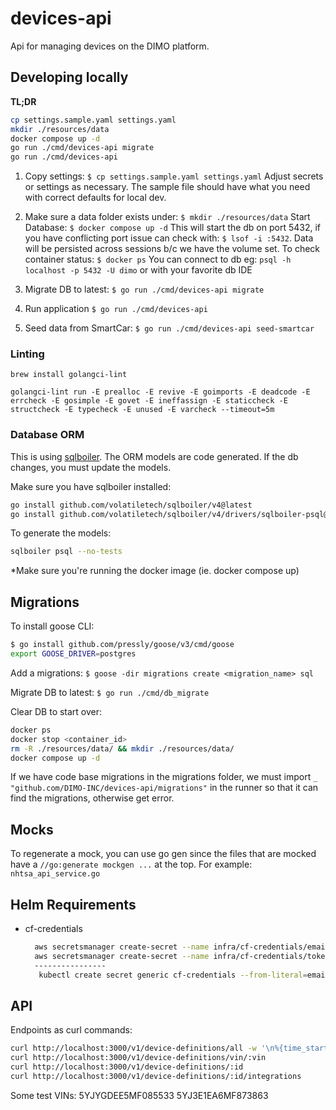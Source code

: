 # devices-api
Api for managing devices on the DIMO platform.

## Developing locally

**TL;DR**
```bash
cp settings.sample.yaml settings.yaml
mkdir ./resources/data
docker compose up -d
go run ./cmd/devices-api migrate
go run ./cmd/devices-api
```

1. Copy settings: `$ cp settings.sample.yaml settings.yaml`
Adjust secrets or settings as necessary. The sample file should have what you need with correct defaults for local dev.

2. Make sure a data folder exists under: `$ mkdir ./resources/data`
Start Database: `$ docker compose up -d`
This will start the db on port 5432, if you have conflicting port issue can check with: `$ lsof -i :5432`. 
Data will be persisted across sessions b/c we have the volume set. 
To check container status: `$ docker ps`
You can connect to db eg: `psql -h localhost -p 5432 -U dimo` or with your favorite db IDE

3. Migrate DB to latest: `$ go run ./cmd/devices-api migrate`

4. Run application
`$ go run ./cmd/devices-api`

5. Seed data from SmartCar:
`$ go run ./cmd/devices-api seed-smartcar`

### Linting

`brew install golangci-lint`

`golangci-lint run -E prealloc -E revive -E goimports -E deadcode -E errcheck -E gosimple -E govet -E ineffassign -E staticcheck -E structcheck -E typecheck -E unused -E varcheck --timeout=5m`

### Database ORM

This is using [sqlboiler](https://github.com/volatiletech/sqlboiler). The ORM models are code generated. If the db changes,
you must update the models.

Make sure you have sqlboiler installed:
```bash
go install github.com/volatiletech/sqlboiler/v4@latest
go install github.com/volatiletech/sqlboiler/v4/drivers/sqlboiler-psql@latest
```

To generate the models:
```bash
sqlboiler psql --no-tests
```
*Make sure you're running the docker image (ie. docker compose up)

## Migrations

To install goose CLI:
```bash
$ go install github.com/pressly/goose/v3/cmd/goose
export GOOSE_DRIVER=postgres
```

Add a migrations:
`$ goose -dir migrations create <migration_name> sql`

Migrate DB to latest:
`$ go run ./cmd/db_migrate`

Clear DB to start over:
```bash
docker ps
docker stop <container_id>
rm -R ./resources/data/ && mkdir ./resources/data/ 
docker compose up -d
```

If we have code base migrations in the migrations folder, we must import `_ "github.com/DIMO-INC/devices-api/migrations"` in the runner so that
it can find the migrations, otherwise get error.

## Mocks

To regenerate a mock, you can use go gen since the files that are mocked have a `//go:generate mockgen ...` at the top. For example:
`nhtsa_api_service.go`

## Helm Requirements

* cf-credentials
  ```sh
    aws secretsmanager create-secret --name infra/cf-credentials/email --description "Cloudflare email" --secret-string "xxx@xxx.xxx"
    aws secretsmanager create-secret --name infra/cf-credentials/token --description "Cloudflare token" --secret-string "XXXXXX"
    ----------------
     kubectl create secret generic cf-credentials --from-literal=email='XXX@XXX.XXX' --from-literal=token='XXX' -n infra
  ```
  
## API

Endpoints as curl commands:
```bash
curl http://localhost:3000/v1/device-definitions/all -w '\n%{time_starttransfer}\n' -v
curl http://localhost:3000/v1/device-definitions/vin/:vin
curl http://localhost:3000/v1/device-definitions/:id
curl http://localhost:3000/v1/device-definitions/:id/integrations
```

Some test VINs:
5YJYGDEE5MF085533
5YJ3E1EA6MF873863
